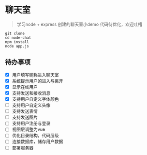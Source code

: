 # 聊天室
> 学习node + express 创建的聊天室小demo
> 代码待优化，欢迎吐槽

``` shell
git clone
cd node-chat
npm install
node app.js
```
## 待办事项

- [x] 用户填写昵称进入聊天室
- [x] 系统提示用户的进入与离开
- [x] 显示在线用户
- [x] 支持发送和接收消息
- [x] 支持用户自定义字体颜色
- [ ] 支持用户自定义头像
- [ ] 支持发送表情
- [ ] 支持发送图片
- [ ] 支持用户注册与登录
- [ ] 视图层调整为vue
- [ ] 优化目录结构，代码层级
- [ ] 连接数据库，储存用户数据
- [ ] 部署服务器
